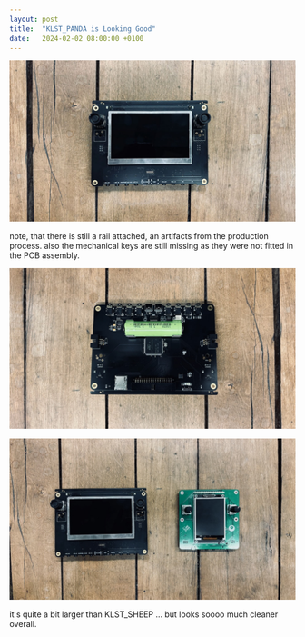 ```yaml
---
layout: post
title:  "KLST_PANDA is Looking Good"
date:   2024-02-02 08:00:00 +0100
---
```


![KLST_PANDA--front-with-screen](/assets/2024-02-02-KLST_PANDA-is-Looking-Good-01.jpg)

note, that there is still a rail attached, an artifacts from the production process. also the mechanical keys are still missing as they were not fitted in the PCB assembly.

![KLST_PANDA--front-with-screen](/assets/2024-02-02-KLST_PANDA-is-Looking-Good-02.jpg)

![KLST_PANDA--front-with-screen](/assets/2024-02-02-KLST_PANDA-is-Looking-Good-03.jpg)

it s quite a bit larger than KLST_SHEEP … but looks soooo much cleaner overall.